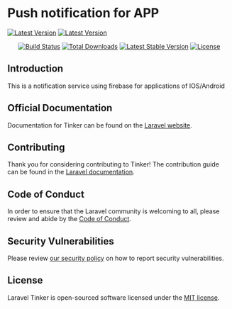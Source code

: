 
# Push notification for APP

[![Latest Version](https://img.shields.io/github/v/tag/rahul-kulchandu2/push-notification-app
)](https://github.com/rahul-kulchandu2/push-notification-app/tags)
[![Latest Version](https://img.shields.io/packagist/dt/rahul-kulchandu2/push-notification-app
)](https://packagist.org/packages/rahul-kulchandu2/push-notification-app)

<p align="center">
<a href="https://github.com/laravel/rahul-kulchandu2/push-notification-app"><img src="https://github.com/laravel/tinker/workflows/tests/badge.svg" alt="Build Status"></a>
<a href="https://packagist.org/packages/rahul-kulchandu2/push-notification-app"><img src="https://img.shields.io/packagist/dt/laravel/tinker" alt="Total Downloads"></a>
<a href="https://packagist.org/packages/rahul-kulchandu2/push-notification-app"><img src="https://img.shields.io/packagist/v/laravel/tinker" alt="Latest Stable Version"></a>
<a href="https://packagist.org/packages/rahul-kulchandu2/push-notification-app"><img src="https://img.shields.io/packagist/l/laravel/tinker" alt="License"></a>
</p>

## Introduction

This is a notification service using firebase for applications of IOS/Android

## Official Documentation

Documentation for Tinker can be found on the [Laravel website](https://laravel.com/docs/artisan#tinker).

## Contributing

Thank you for considering contributing to Tinker! The contribution guide can be found in the [Laravel documentation](https://laravel.com/docs/contributions).

## Code of Conduct

In order to ensure that the Laravel community is welcoming to all, please review and abide by the [Code of Conduct](https://laravel.com/docs/contributions#code-of-conduct).

## Security Vulnerabilities

Please review [our security policy](https://github.com/laravel/tinker/security/policy) on how to report security vulnerabilities.

## License

Laravel Tinker is open-sourced software licensed under the [MIT license](LICENSE.md).
